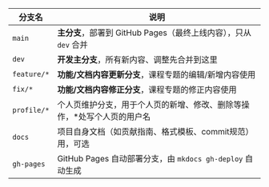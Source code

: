 | 分支名         | 说明                                                      |
| ----------- | ------------------------------------------------------- |
| `main`      | **主分支**，部署到 GitHub Pages（最终上线内容），只从 `dev` 合并          |
| `dev`       | **开发主分支**，所有新内容、调整先合并到这里                             |
| `feature/*` | **功能/文档内容更新分支**，课程专题的编辑/新增内容使用                      |
| `fix/*` | **功能/文档内容修正分支**，课程专题的修正内容使用                      |
| `profile/*`  | 个人页维护分支，用于个人页的新增、修改、删除等操作，*处写个人页的用户名 |
| `docs`      | 项目自身文档（如贡献指南、格式模板、commit规范）用，可选                      |
| `gh-pages`  | GitHub Pages 自动部署分支，由 `mkdocs gh-deploy` 自动生成 |
